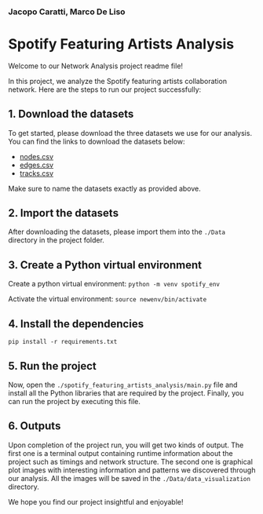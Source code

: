 ### Jacopo Caratti, Marco De Liso
# Spotify Featuring Artists Analysis
Welcome to our Network Analysis project readme file!

In this project, we analyze the Spotify featuring artists collaboration network. Here are the steps to run our project successfully:

## 1. Download the datasets
To get started, please download the three datasets we use for our analysis. You can find the links to download the datasets below:

* [nodes.csv](https://www.kaggle.com/datasets/jfreyberg/spotify-artist-feature-collaboration-network?select=nodes.csv)
* [edges.csv](https://www.kaggle.com/datasets/jfreyberg/spotify-artist-feature-collaboration-network?select=edges.csv)
* [tracks.csv](https://www.kaggle.com/datasets/lehaknarnauli/spotify-datasets?select=tracks.csv)

Make sure to name the datasets exactly as provided above.

## 2. Import the datasets
After downloading the datasets, please import them into the `./Data` directory in the project folder.

## 3. Create a Python virtual environment
Create a python virtual environment:
`python -m venv spotify_env`

Activate the virtual environment:
`source newenv/bin/activate`

## 4. Install the dependencies
`pip install -r requirements.txt`

## 5. Run the project
Now, open the `./spotify_featuring_artists_analysis/main.py` file and install all the Python libraries that are required by the project. Finally, you can run the project by executing this file.

## 6. Outputs
Upon completion of the project run, you will get two kinds of output. The first one is a terminal output containing runtime information about the project such as timings and network structure. The second one is graphical plot images with interesting information and patterns we discovered through our analysis. All the images will be saved in the `./Data/data_visualization` directory.

We hope you find our project insightful and enjoyable!